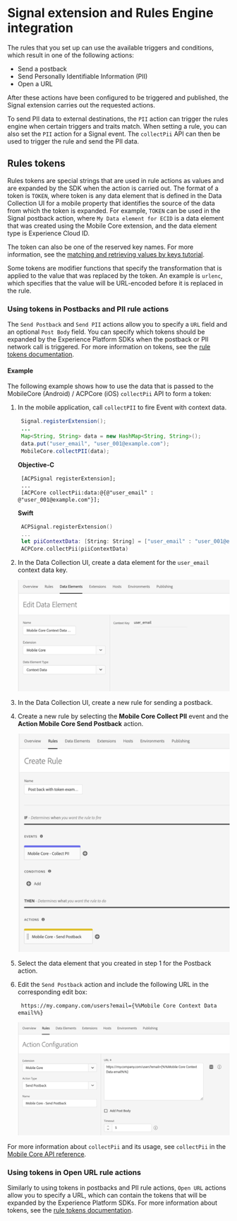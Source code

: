 # Signal extension and Rules Engine integration

The rules that you set up can use the available triggers and conditions, which result in one of the following actions:

* Send a postback
* Send Personally Identifiable Information (PII)
* Open a URL

After these actions have been configured to be triggered and published, the Signal extension carries out the requested actions.

To send PII data to external destinations, the `PII` action can trigger the rules engine when certain triggers and traits match. When setting a rule, you can also set the `PII` action for a Signal event. The `collectPii` API can then be used to trigger the rule and send the PII data.

## Rules tokens

Rules tokens are special strings that are used in rule actions as values and are expanded by the SDK when the action is carried out. The format of a token is `TOKEN`, where token is any data element that is defined in the Data Collection UI for a mobile property that identifies the source of the data from which the token is expanded. For example, `TOKEN` can be used in the Signal postback action, where `My Data element for ECID` is a data element that was created using the Mobile Core extension, and the data element type is Experience Cloud ID.

The token can also be one of the reserved key names. For more information, see the [matching and retrieving values by keys tutorial](../mobile-core/rules-engine/technical-details.md#matching-and-retrieving-values-by-keys).

Some tokens are modifier functions that specify the transformation that is applied to the value that was replaced by the token. An example is `urlenc`, which specifies that the value will be URL-encoded before it is replaced in the rule.

### Using tokens in Postbacks and PII rule actions

The `Send Postback` and `Send PII` actions allow you to specify a `URL` field and an optional `Post Body` field. You can specify which tokens should be expanded by the Experience Platform SDKs when the postback or PII network call is triggered. For more information on tokens, see the [rule tokens documentation](#rules-tokens).

#### Example

The following example shows how to use the data that is passed to the MobileCore (Android) / ACPCore (iOS) `collectPii` API to form a token:

1. In the mobile application, call `collectPII` to fire Event with context data.

   ```java
    Signal.registerExtension();
    ...
    Map<String, String> data = new HashMap<String, String>();
    data.put("user_email", "user_001@example.com");
    MobileCore.collectPII(data);
   ```

   **Objective-C**

   ```text
    [ACPSignal registerExtension];
    ...
    [ACPCore collectPii:data:@{@"user_email" : @"user_001@example.com"}];
   ```

   **Swift**

   ```swift
    ACPSignal.registerExtension()
    ...
    let piiContextData: [String: String] = ["user_email" : "user_001@example.com"]
    ACPCore.collectPii(piiContextData)
   ```

2. In the Data Collection UI, create a data element for the `user_email` context data key.

   ![Data Element Example for Collect PII context data key](./assets/rules-engine-integration/data-element-example-collect-pii.png)

3. In the Data Collection UI, create a new rule for sending a postback.
4. Create a new rule by selecting the **Mobile Core Collect PII** event and the **Action Mobile Core Send Postback** action.

   ![Rule example using Collect PII event and Postback action](./assets/rules-engine-integration/postback-pii-token-example.png)

5. Select the data element that you created in step 1 for the Postback action.
6. Edit the `Send Postback` action and include the following URL in the corresponding edit box:

   ```text
    https://my.company.com/users?email={%%Mobile Core Context Data email%%}
   ```

   ![Send Postback action example](./assets/rules-engine-integration/send-postback-action.png)

For more information about `collectPii` and its usage, see `collectPii` in the [Mobile Core API reference](../mobile-core/api-reference.md#collect-pii).

### Using tokens in Open URL rule actions

Similarly to using tokens in postbacks and PII rule actions, `Open URL` actions allow you to specify a URL, which can contain the tokens that will be expanded by the Experience Platform SDKs. For more information about tokens, see the [rule tokens documentation](#rules-tokens).
